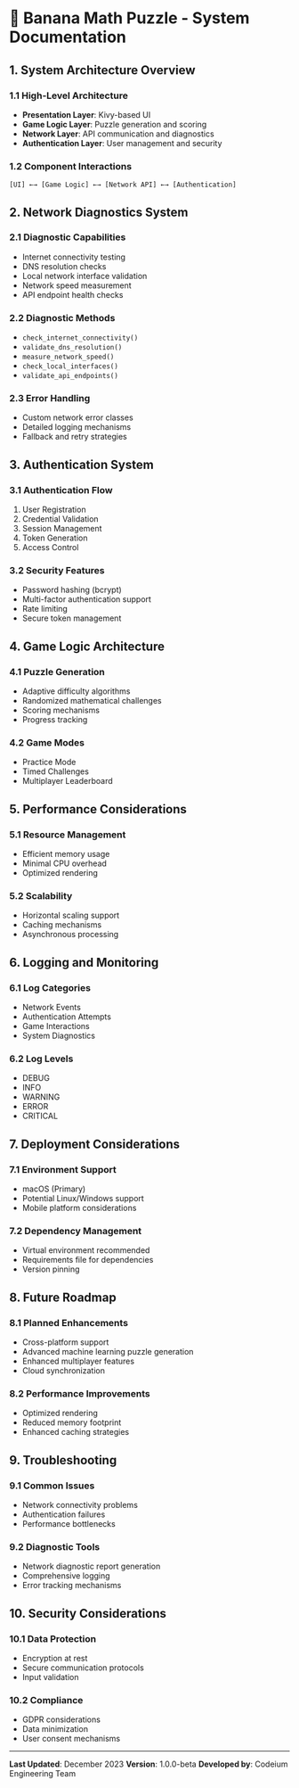 # 🍌 Banana Math Puzzle - System Documentation

## 1. System Architecture Overview

### 1.1 High-Level Architecture
- **Presentation Layer**: Kivy-based UI
- **Game Logic Layer**: Puzzle generation and scoring
- **Network Layer**: API communication and diagnostics
- **Authentication Layer**: User management and security

### 1.2 Component Interactions
```
[UI] ←→ [Game Logic] ←→ [Network API] ←→ [Authentication]
```

## 2. Network Diagnostics System

### 2.1 Diagnostic Capabilities
- Internet connectivity testing
- DNS resolution checks
- Local network interface validation
- Network speed measurement
- API endpoint health checks

### 2.2 Diagnostic Methods
- `check_internet_connectivity()`
- `validate_dns_resolution()`
- `measure_network_speed()`
- `check_local_interfaces()`
- `validate_api_endpoints()`

### 2.3 Error Handling
- Custom network error classes
- Detailed logging mechanisms
- Fallback and retry strategies

## 3. Authentication System

### 3.1 Authentication Flow
1. User Registration
2. Credential Validation
3. Session Management
4. Token Generation
5. Access Control

### 3.2 Security Features
- Password hashing (bcrypt)
- Multi-factor authentication support
- Rate limiting
- Secure token management

## 4. Game Logic Architecture

### 4.1 Puzzle Generation
- Adaptive difficulty algorithms
- Randomized mathematical challenges
- Scoring mechanisms
- Progress tracking

### 4.2 Game Modes
- Practice Mode
- Timed Challenges
- Multiplayer Leaderboard

## 5. Performance Considerations

### 5.1 Resource Management
- Efficient memory usage
- Minimal CPU overhead
- Optimized rendering

### 5.2 Scalability
- Horizontal scaling support
- Caching mechanisms
- Asynchronous processing

## 6. Logging and Monitoring

### 6.1 Log Categories
- Network Events
- Authentication Attempts
- Game Interactions
- System Diagnostics

### 6.2 Log Levels
- DEBUG
- INFO
- WARNING
- ERROR
- CRITICAL

## 7. Deployment Considerations

### 7.1 Environment Support
- macOS (Primary)
- Potential Linux/Windows support
- Mobile platform considerations

### 7.2 Dependency Management
- Virtual environment recommended
- Requirements file for dependencies
- Version pinning

## 8. Future Roadmap

### 8.1 Planned Enhancements
- Cross-platform support
- Advanced machine learning puzzle generation
- Enhanced multiplayer features
- Cloud synchronization

### 8.2 Performance Improvements
- Optimized rendering
- Reduced memory footprint
- Enhanced caching strategies

## 9. Troubleshooting

### 9.1 Common Issues
- Network connectivity problems
- Authentication failures
- Performance bottlenecks

### 9.2 Diagnostic Tools
- Network diagnostic report generation
- Comprehensive logging
- Error tracking mechanisms

## 10. Security Considerations

### 10.1 Data Protection
- Encryption at rest
- Secure communication protocols
- Input validation

### 10.2 Compliance
- GDPR considerations
- Data minimization
- User consent mechanisms

---

**Last Updated**: December 2023
**Version**: 1.0.0-beta
**Developed by**: Codeium Engineering Team

